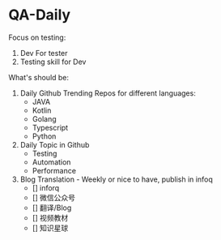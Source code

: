 # QA-Daily

Focus on testing:
1. Dev For tester
2. Testing skill for Dev

What's should be:

1. Daily Github Trending Repos for different languages:
   * JAVA
   * Kotlin
   * Golang
   * Typescript
   * Python
2. Daily Topic in Github
   * Testing
   * Automation
   * Performance
3. Blog Translation - Weekly or nice to have, publish in infoq
   - [] inforq
   - [] 微信公众号
   - [] 翻译/Blog
   - [] 视频教材
   - [] 知识星球
  
